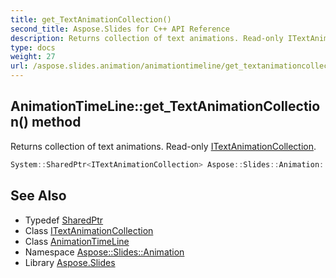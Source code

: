 ```yaml
---
title: get_TextAnimationCollection()
second_title: Aspose.Slides for C++ API Reference
description: Returns collection of text animations. Read-only ITextAnimationCollection.
type: docs
weight: 27
url: /aspose.slides.animation/animationtimeline/get_textanimationcollection/
---
```

## AnimationTimeLine::get_TextAnimationCollection() method


Returns collection of text animations. Read-only [ITextAnimationCollection](../../itextanimationcollection/).

```cpp
System::SharedPtr<ITextAnimationCollection> Aspose::Slides::Animation::AnimationTimeLine::get_TextAnimationCollection() override
```

## See Also

* Typedef [SharedPtr](../../../system/sharedptr/)
* Class [ITextAnimationCollection](../../itextanimationcollection/)
* Class [AnimationTimeLine](../)
* Namespace [Aspose::Slides::Animation](../../)
* Library [Aspose.Slides](../../../)